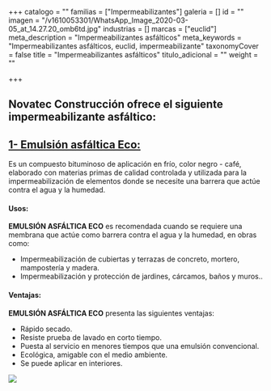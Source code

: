 +++
catalogo = ""
familias = ["Impermeabilizantes"]
galeria = []
id = ""
imagen = "/v1610053301/WhatsApp_Image_2020-03-05_at_14.27.20_omb6td.jpg"
industrias = []
marcas = ["euclid"]
meta_description = "Impermeabilizantes asfálticos"
meta_keywords = "Impermeabilizantes asfálticos, euclid, impermeabilizante"
taxonomyCover = false
title = "Impermeabilizantes asfálticos"
titulo_adicional = ""
weight = ""

+++
## Novatec Construcción ofrece el siguiente impermeabilizante asfáltico:

## [**1- Emulsión asfáltica Eco:**](https://www.toxement.com.co/productos/portafolio/impermeabilizaci%C3%B3n-de-placas-y-cubiertas/impermeabilizantes-asf%C3%A1lticos/?prodId=1458)

Es un compuesto bituminoso de aplicación en frío, color negro - café, elaborado con materias primas de calidad controlada y utilizada para la impermeabilización de elementos donde se necesite una barrera que actúe contra el agua y la humedad.

#### **Usos:**

**EMULSIÓN ASFÁLTICA ECO** es recomendada cuando se requiere una membrana que actúe como barrera contra el agua y la humedad, en obras como:

* Impermeabilización de cubiertas y terrazas de concreto, mortero, mampostería y madera.
* Impermeabilización y protección de jardines, cárcamos, baños y muros..

#### **Ventajas:**

**EMULSIÓN ASFÁLTICA ECO** presenta las siguientes ventajas:

* Rápido secado.
* Resiste prueba de lavado en corto tiempo.
* Puesta al servicio en menores tiempos que una emulsión convencional.
* Ecológica, amigable con el medio ambiente.
* Se puede aplicar en interiores.

![](https://res.cloudinary.com/drnun7bay/image/upload/v1610053560/WhatsApp_Image_2021-01-07_at_15.05.06_ssjsjx.jpg)